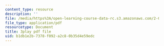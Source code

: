 ```yaml
---
content_type: resource
description: ''
file: /media/https%3A/open-learning-course-data-rc.s3.amazonaws.com/2-003sc-engineering-dynamics-fall-2011/b1db1e2b7378f092a2c80b35d4e59edc_osyKjTQuwlk.pdf
file_type: application/pdf
resourcetype: Document
title: 3play pdf file
uid: b1db1e2b-7378-f092-a2c8-0b35d4e59edc
---
```


